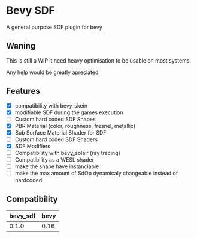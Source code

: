 # Bevy SDF

A general purpose SDF plugin for bevy
## Waning

This is still a WIP it need heavy optimisation to be usable on most systems.

Any help would be greatly apreciated

## Features

- [X] compatibility with bevy-skein
- [X] modifiable SDF during the games execution
- [ ] Custom hard coded SDF Shapes
- [X] PBR Material (color, roughness, fresnel, metallic)
- [X] Sub Surface Material Shader for SDF
- [ ] Custom hard coded SDF Shaders
- [X] SDF Modifiers
- [ ] Compatibility with bevy_solair (ray tracing)
- [ ] Compatibility as a WESL shader
- [ ] make the shape have instanciable
- [ ] make the max  amount of SdOp dynamicaly changeable instead of hardcoded

## Compatibility

| bevy_sdf | bevy |
|----------|------|
| 0.1.0    | 0.16 |
